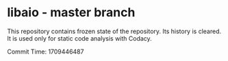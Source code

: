 # libaio - master branch

This repository contains frozen state of the repository.
Its history is cleared. It is used only for static code
analysis with Codacy.

Commit Time: 1709446487